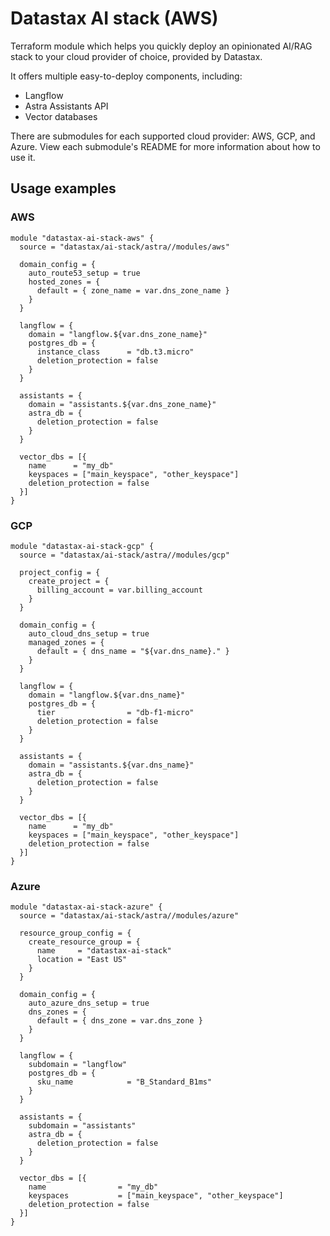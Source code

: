 # Datastax AI stack (AWS)

Terraform module which helps you quickly deploy an opinionated AI/RAG stack to your cloud provider of choice, provided by Datastax.

It offers multiple easy-to-deploy components, including:
 - Langflow
 - Astra Assistants API
 - Vector databases

There are submodules for each supported cloud provider: AWS, GCP, and Azure. View each submodule's README for more information about
how to use it.

## Usage examples

### AWS

```hcl
module "datastax-ai-stack-aws" {
  source = "datastax/ai-stack/astra//modules/aws"

  domain_config = {
    auto_route53_setup = true
    hosted_zones = {
      default = { zone_name = var.dns_zone_name }
    }
  }

  langflow = {
    domain = "langflow.${var.dns_zone_name}"
    postgres_db = {
      instance_class      = "db.t3.micro"
      deletion_protection = false
    }
  }

  assistants = {
    domain = "assistants.${var.dns_zone_name}"
    astra_db = {
      deletion_protection = false
    }
  }

  vector_dbs = [{
    name      = "my_db"
    keyspaces = ["main_keyspace", "other_keyspace"]
    deletion_protection = false
  }]
}
```

### GCP

```hcl
module "datastax-ai-stack-gcp" {
  source = "datastax/ai-stack/astra//modules/gcp"

  project_config = {
    create_project = {
      billing_account = var.billing_account
    }
  }

  domain_config = {
    auto_cloud_dns_setup = true
    managed_zones = {
      default = { dns_name = "${var.dns_name}." }
    }
  }

  langflow = {
    domain = "langflow.${var.dns_name}"
    postgres_db = {
      tier                = "db-f1-micro"
      deletion_protection = false
    }
  }

  assistants = {
    domain = "assistants.${var.dns_name}"
    astra_db = {
      deletion_protection = false
    }
  }

  vector_dbs = [{
    name      = "my_db"
    keyspaces = ["main_keyspace", "other_keyspace"]
    deletion_protection = false
  }]
}
```

### Azure

```hcl
module "datastax-ai-stack-azure" {
  source = "datastax/ai-stack/astra//modules/azure"

  resource_group_config = {
    create_resource_group = {
      name     = "datastax-ai-stack"
      location = "East US"
    }
  }

  domain_config = {
    auto_azure_dns_setup = true
    dns_zones = {
      default = { dns_zone = var.dns_zone }
    }
  }

  langflow = {
    subdomain = "langflow"
    postgres_db = {
      sku_name            = "B_Standard_B1ms"
    }
  }

  assistants = {
    subdomain = "assistants"
    astra_db = {
      deletion_protection = false
    }
  }

  vector_dbs = [{
    name                = "my_db"
    keyspaces           = ["main_keyspace", "other_keyspace"]
    deletion_protection = false
  }]
}
```
